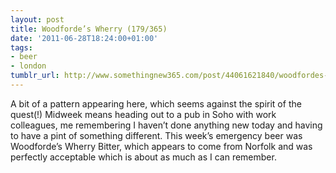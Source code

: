 ```yaml
---
layout: post
title: Woodforde’s Wherry (179/365)
date: '2011-06-28T18:24:00+01:00'
tags:
- beer
- london
tumblr_url: http://www.somethingnew365.com/post/44061621840/woodfordes-wherry-179365
---
```

A bit of a pattern appearing here, which seems against the spirit of the quest(!)
Midweek means heading out to a pub in Soho with work colleagues, me remembering I haven’t done anything new today and having to have a pint of something different.
This week’s emergency beer was Woodforde’s Wherry Bitter, which appears to come from Norfolk and was perfectly acceptable which is about as much as I can remember.
